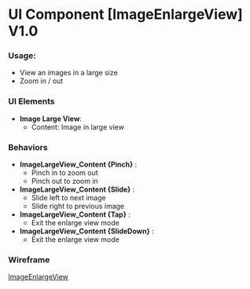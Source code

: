 # UI Component [ImageEnlargeView] V1.0
### Usage:
- View an images in a large size
- Zoom in / out

### UI Elements
- **Image Large View**:
  - Content: Image in large view

### Behaviors 
- **ImageLargeView_Content {Pinch}** : 
  - Pinch in to zoom out
  - Pinch out to zoom in
- **ImageLargeView_Content {Slide}** : 
  - Slide left to next image
  - Slide right to previous image
- **ImageLargeView_Content {Tap}** : 
  - Exit the enlarge view mode
- **ImageLargeView_Content {SlideDown}** : 
  - Exit the enlarge view mode
 
 
### Wireframe
[ImageEnlargeView](https://www.jianguoyun.com/p/DeR-ReMQpqzHBhiq-zU)
